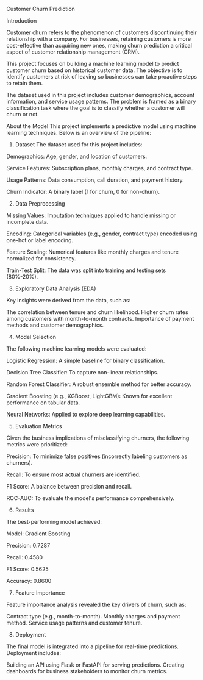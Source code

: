 Customer Churn Prediction

Introduction

Customer churn refers to the phenomenon of customers discontinuing their relationship with a company. For businesses, retaining customers is more cost-effective than acquiring new ones, making churn prediction a critical aspect of customer relationship management (CRM).

This project focuses on building a machine learning model to predict customer churn based on historical customer data. The objective is to identify customers at risk of leaving so businesses can take proactive steps to retain them.

The dataset used in this project includes customer demographics, account information, and service usage patterns. The problem is framed as a binary classification task where the goal is to classify whether a customer will churn or not.

About the Model
This project implements a predictive model using machine learning techniques. Below is an overview of the pipeline:

1. Dataset
The dataset used for this project includes:

Demographics: Age, gender, and location of customers.

Service Features: Subscription plans, monthly charges, and contract type.

Usage Patterns: Data consumption, call duration, and payment history.

Churn Indicator: A binary label (1 for churn, 0 for non-churn).

2. Data Preprocessing

Missing Values: Imputation techniques applied to handle missing or incomplete data.

Encoding: Categorical variables (e.g., gender, contract type) encoded using one-hot or label encoding.

Feature Scaling: Numerical features like monthly charges and tenure normalized for consistency.

Train-Test Split: The data was split into training and testing sets (80%-20%).

3. Exploratory Data Analysis (EDA)

Key insights were derived from the data, such as:

The correlation between tenure and churn likelihood.
Higher churn rates among customers with month-to-month contracts.
Importance of payment methods and customer demographics.

4. Model Selection

The following machine learning models were evaluated:

Logistic Regression: A simple baseline for binary classification.

Decision Tree Classifier: To capture non-linear relationships.

Random Forest Classifier: A robust ensemble method for better accuracy.

Gradient Boosting (e.g., XGBoost, LightGBM): Known for excellent performance on tabular data.

Neural Networks: Applied to explore deep learning capabilities.

5. Evaluation Metrics

Given the business implications of misclassifying churners, the following metrics were prioritized:

Precision: To minimize false positives (incorrectly labeling customers as churners).

Recall: To ensure most actual churners are identified.

F1 Score: A balance between precision and recall.

ROC-AUC: To evaluate the model's performance comprehensively.

6. Results

The best-performing model achieved:

Model: Gradient Boosting

Precision:  0.7287

Recall: 0.4580

F1 Score:  0.5625

Accuracy: 0.8600

7. Feature Importance

Feature importance analysis revealed the key drivers of churn, such as:

Contract type (e.g., month-to-month).
Monthly charges and payment method.
Service usage patterns and customer tenure.

8. Deployment

The final model is integrated into a pipeline for real-time predictions. Deployment includes:

Building an API using Flask or FastAPI for serving predictions.
Creating dashboards for business stakeholders to monitor churn metrics.
